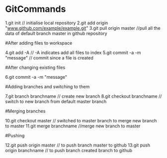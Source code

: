 # GitCommands

1.git init // initialise local repository
2.git add origin "www.github.com/example/example.git"
3.git pull origin master //pull all the data of default branch master in github repository

#After adding files to workspace

4.git add -A // -A indicates add all files to index
5.git commit -a -m "message" // commit since a file is created

#After changing existing files

6.git commit -a -m "message"

#Adding branches and switching to them

7.git branch branchname // create new branch
8.git checkout branchname // switch to new branch from default master branch

#Merging branches

10.git checkout master // switched to master branch to merge new branch to master
11.git merge branchname //merge new branch to master

#Pushing

12.git push origin master // to push branch master to github
13.git push origin branchname // to push branch created branch to github
